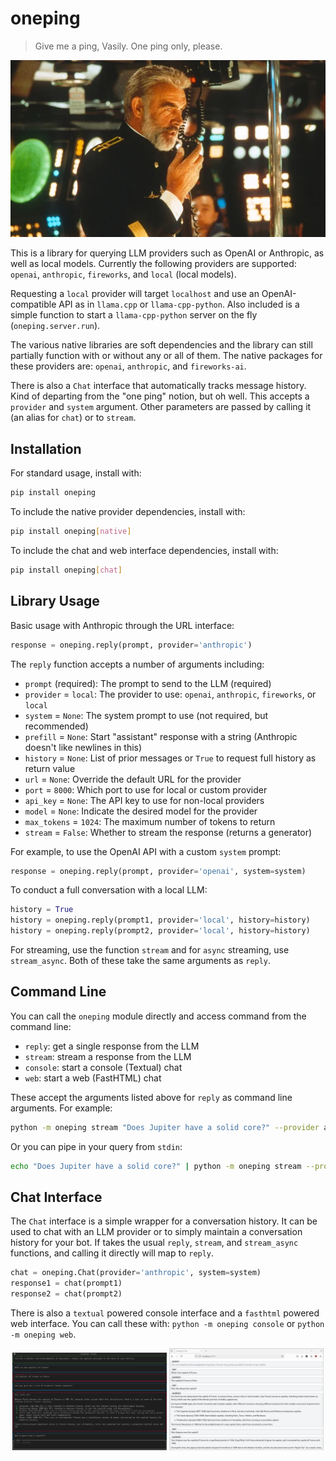 # oneping

>Give me a ping, Vasily. One ping only, please.

![One ping only, please.](demo/oneping.png)

This is a library for querying LLM providers such as OpenAI or Anthropic, as well as local models. Currently the following providers are supported: `openai`, `anthropic`, `fireworks`, and `local` (local models).

Requesting a `local` provider will target `localhost` and use an OpenAI-compatible API as in `llama.cpp` or `llama-cpp-python`. Also included is a simple function to start a `llama-cpp-python` server on the fly (`oneping.server.run`).

The various native libraries are soft dependencies and the library can still partially function with or without any or all of them. The native packages for these providers are: `openai`, `anthropic`, and `fireworks-ai`.

There is also a `Chat` interface that automatically tracks message history. Kind of departing from the "one ping" notion, but oh well. This accepts a `provider` and `system` argument. Other parameters are passed by calling it (an alias for `chat`) or to `stream`.

## Installation

For standard usage, install with:

```bash
pip install oneping
```

To include the native provider dependencies, install with:

```bash
pip install oneping[native]
```

To include the chat and web interface dependencies, install with:

```bash
pip install oneping[chat]
```

## Library Usage

Basic usage with Anthropic through the URL interface:
```python
response = oneping.reply(prompt, provider='anthropic')
```

The `reply` function accepts a number of arguments including:

- `prompt` (required): The prompt to send to the LLM (required)
- `provider` = `local`: The provider to use: `openai`, `anthropic`, `fireworks`, or `local`
- `system` = `None`: The system prompt to use (not required, but recommended)
- `prefill` = `None`: Start "assistant" response with a string (Anthropic doesn't like newlines in this)
- `history` = `None`: List of prior messages or `True` to request full history as return value
- `url` = `None`: Override the default URL for the provider
- `port` = `8000`: Which port to use for local or custom provider
- `api_key` = `None`: The API key to use for non-local providers
- `model` = `None`: Indicate the desired model for the provider
- `max_tokens` = `1024`: The maximum number of tokens to return
- `stream` = `False`: Whether to stream the response (returns a generator)

For example, to use the OpenAI API with a custom `system` prompt:
```python
response = oneping.reply(prompt, provider='openai', system=system)
```

To conduct a full conversation with a local LLM:
```python
history = True
history = oneping.reply(prompt1, provider='local', history=history)
history = oneping.reply(prompt2, provider='local', history=history)
```

For streaming, use the function `stream` and for `async` streaming, use `stream_async`. Both of these take the same arguments as `reply`.

## Command Line

You can call the `oneping` module directly and access command from the command line:

- `reply`: get a single response from the LLM
- `stream`: stream a response from the LLM
- `console`: start a console (Textual) chat
- `web`: start a web (FastHTML) chat

These accept the arguments listed above for `reply` as command line arguments. For example:

```bash
python -m oneping stream "Does Jupiter have a solid core?" --provider anthropic
```

Or you can pipe in your query from `stdin`:

```bash
echo "Does Jupiter have a solid core?" | python -m oneping stream --provider anthropic
```

## Chat Interface

The `Chat` interface is a simple wrapper for a conversation history. It can be used to chat with an LLM provider or to simply maintain a conversation history for your bot. If takes the usual `reply`, `stream`, and `stream_async` functions, and calling it directly will map to `reply`.

```python
chat = oneping.Chat(provider='anthropic', system=system)
response1 = chat(prompt1)
response2 = chat(prompt2)
```

There is also a `textual` powered console interface and a `fasthtml` powered web interface. You can call these with: `python -m oneping console` or `python -m oneping web`.

<p align="center">
<img src="demo/textual.png" alt="Textual Chat" width="49%">
<img src="demo/fasthtml.png" alt="FastHTML Chat" width="49%">
</p>
